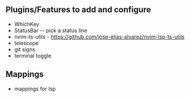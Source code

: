 ## Plugins/Features to add and configure
 - WhichKey
 - StatusBar -- pick a status line
 - nvim-ts-utils - https://github.com/jose-elias-alvarez/nvim-lsp-ts-utils
 - telescope
 - git signs
 - terminal toggle

## Mappings
 - mappings for lsp
